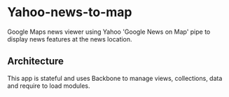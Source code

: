 Yahoo-news-to-map
======
Google Maps news viewer using Yahoo 'Google News on Map' pipe to display news features at the news location.

Architecture
------
This app is stateful and uses Backbone to manage views, collections, data and require to load modules.
